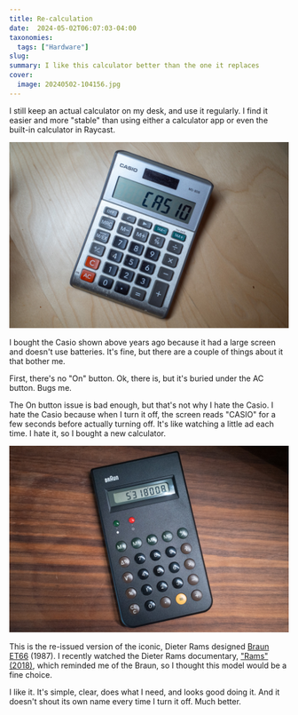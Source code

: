 ```yaml
---
title: Re-calculation
date:  2024-05-02T06:07:03-04:00
taxonomies:
  tags: ["Hardware"]
slug: 
summary: I like this calculator better than the one it replaces
cover:
  image: 20240502-104156.jpg
---
```



I still keep an actual calculator on my desk, and use it regularly. I find it easier and more "stable" than using either a calculator app or even the built-in calculator in Raycast.

![Generic Casio MS-80B calculator](20240502-110210.jpg "Generic Casio MS-80B calculator")

I bought the Casio shown above years ago because it had a large screen and doesn't use batteries. It's fine, but there are a couple of things about it that bother me.

First, there's no "On" button. Ok, there is, but it's buried under the AC button. Bugs me.

The On button issue is bad enough, but that's not why I hate the Casio. I hate the Casio because when I turn it off, the screen reads "CASIO" for a few seconds before actually turning off. It's like watching a little ad each time. I hate it, so I bought a new calculator. 

![Reissued Braun ET66 calculator](20240502-104156.jpg "Reissued Braun ET66 calculator")

This is the re-issued version of the iconic, Dieter Rams designed [Braun ET66](https://collections.vam.ac.uk/item/O1360553/et66-calculator-et66-calculator-dieter-rams/) (1987). I recently watched the Dieter Rams documentary, ["Rams" (2018)](https://www.imdb.com/title/tt8423080/), which reminded me of the Braun, so I thought this model would be a fine choice.

I like it. It's simple, clear, does what I need, and looks good doing it. And it doesn't shout its own name every time I turn it off. Much better.

